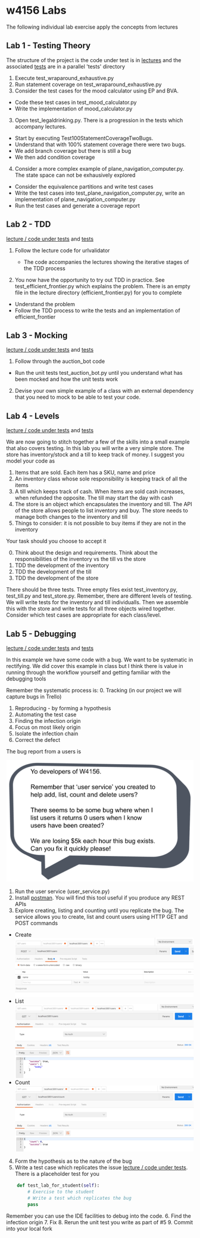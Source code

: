 # w4156 Labs
The following individual lab exercise apply the concepts from lectures

## Lab 1 - Testing Theory

The structure of the project is the code under test is in [lectures](lectures/testing/theory) and the associated [tests](tests/testing/theory) are in a parallel 'tests' directory

1. Execute test_wraparound_exhaustive.py
2. Run statement coverage on test_wraparound_exhaustive.py
4. Consider the test cases for the mood calculator using EP and BVA.
 * Code these test cases in test_mood_calculator.py
 * Write the implementation of mood_calculator.py
3. Open test_legaldrinking.py. There is a progression in the tests which accompany lectures.
 * Start by executing Test100StatementCoverageTwoBugs.
 * Understand that with 100% statement coverage there were two bugs.
 * We add branch coverage but there is still a bug
 * We then add condition coverage

4. Consider a more complex example of plane_navigation_computer.py. The state space can not be exhausively explored
  * Consider the equivalence partitions and write test cases
  * Write the test cases into test_plane_navigation_computer.py, write an implementation of plane_navigation_computer.py
  * Run the test cases and generate a coverage report

## Lab 2 - TDD
[lecture / code under tests](lectures/testing/tdd) and [tests](tests/testing/tdd)

1. Follow the lecture code for urlvalidator
    * The code accompanies the lectures showing the iterative stages of the TDD process

2. You now have the opportunity to try out TDD in practice. See test_efficient_frontier.py which explains the problem.
There is an empty file in the lecture directory (efficient_frontier.py) for you to complete
* Understand the problem
* Follow the TDD process to write the tests and an implementation of efficient_frontier

## Lab 3 - Mocking
[lecture / code under tests](lectures/testing/mocking) and [tests](tests/testing/mocking)

1. Follow through the auction_bot code
* Run the unit tests test_auction_bot.py until you understand what has been mocked and how the unit tests work

2. Devise your own simple example of a class with an external dependency that you need to mock to be able to test your code.

## Lab 4 - Levels
[lecture / code under tests](lectures/testing/levels) and [tests](tests/testing/levels)

We are now going to stitch together a few of the skills into a small example that also covers testing. In this lab
you will write a very simple store. The store has inventory/stock and a till to keep track of money. I suggest you model your code as

1. Items that are sold. Each item has a SKU, name and price
2. An inventory class whose sole responsibility is keeping track of all the items
3. A till which keeps track of cash. When items are sold cash increases, when refunded the opposite. The till may start the day with cash
4. The store is an object which encapsulates the inventory and till. The API of the store allows people to list inventory and buy. The store needs to manage both changes to the inventory and till
5. Things to consider: it is not possible to buy items if they are not in the inventory

Your task should you choose to accept it

0. Think about the design and requirements. Think about the responsibilities of the inventory vs the till vs the store
1. TDD the development of the inventory
2. TDD the development of the till
3. TDD the development of the store

There should be three tests. Three empty files exist test_inventory.py, test_till.py and test_store.py. Remember, there
are different levels of testing. We will write tests for the inventory and till individualls. Then we assemble this with the store and write
tests for all three objects wired together. Consider which test cases are appropriate for each class/level.

## Lab 5 - Debugging

[lecture / code under tests](lectures/testing/debugging) and [tests](tests/testing/debugging)

In this example we have some code with a bug. We want to be systematic in rectifying. We did cover this example in class 
but I think there is value in running through the workflow yourself and getting familiar with the debugging tools

Remember the systematic process is:
0. Tracking (in our project we will capture bugs in Trello)
1. Reproducing - by forming a hypothesis
2. Automating the test case
3. Finding the infection origin
4. Focus on most likely origin
5. Isolate the infection chain
6. Correct the defect

The bug report from a users is

![Bug](assets/debugging_call_to_action.png?raw=true "Bug!")

1. Run the user service (user_service.py)
2. Install [postman](https://www.getpostman.com/). You will find this tool useful if you produce any REST APIs
3. Explore creating, listing and counting until you replicate the bug. The service allows you to create, list and count 
users using HTTP GET and POST commands 
* Create
![Create](assets/postman_users_create.png?raw=true "Title")
* List
![List](assets/postman_users_list.png?raw=true "Title")
* Count
![Count](assets/postman_users_count.png?raw=true "Title")

4. Form the hypothesis as to the nature of the bug
5. Write a test case which replicates the issue [lecture / code under tests](lectures/testing/debugging/test_user_service.py). 
There is a placeholder test for you
```python
    def test_lab_for_student(self):
        # Exercise to the student
        # Write a test which replicates the bug
        pass
```
Remember you can use the IDE facilities to debug into the code.
6. Find the infection origin
7. Fix
8. Rerun the unit test you write as part of #5
9. Commit into your local fork



